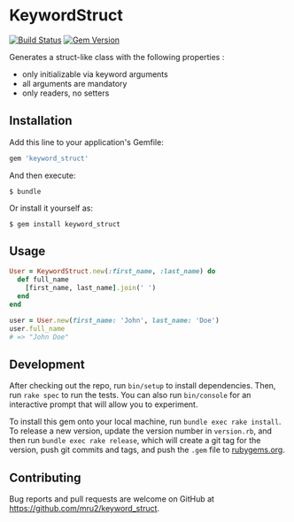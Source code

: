 # KeywordStruct

[![Build Status](https://travis-ci.org/mru2/keyword_struct.svg?branch=master)](https://travis-ci.org/mru2/keyword_struct)
[![Gem Version](https://badge.fury.io/rb/keyword_struct.svg)](https://badge.fury.io/rb/keyword_struct)

Generates a struct-like class with the following properties :
- only initializable via keyword arguments
- all arguments are mandatory
- only readers, no setters

## Installation

Add this line to your application's Gemfile:

```ruby
gem 'keyword_struct'
```

And then execute:

    $ bundle

Or install it yourself as:

    $ gem install keyword_struct

## Usage

```ruby
User = KeywordStruct.new(:first_name, :last_name) do
  def full_name
    [first_name, last_name].join(' ')
  end
end

user = User.new(first_name: 'John', last_name: 'Doe')
user.full_name
# => "John Doe"
```

## Development

After checking out the repo, run `bin/setup` to install dependencies. Then, run `rake spec` to run the tests. You can also run `bin/console` for an interactive prompt that will allow you to experiment.

To install this gem onto your local machine, run `bundle exec rake install`. To release a new version, update the version number in `version.rb`, and then run `bundle exec rake release`, which will create a git tag for the version, push git commits and tags, and push the `.gem` file to [rubygems.org](https://rubygems.org).

## Contributing

Bug reports and pull requests are welcome on GitHub at https://github.com/mru2/keyword_struct.

